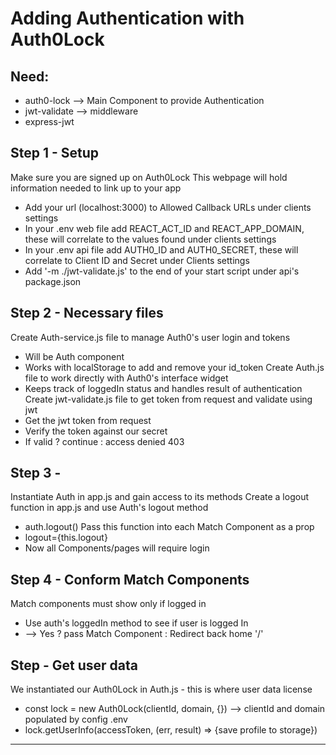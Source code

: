 # Adding Authentication with Auth0Lock

## Need:
* auth0-lock    --> Main Component to provide Authentication
* jwt-validate  --> middleware
* express-jwt

## Step 1 - Setup
Make sure you are signed up on Auth0Lock
This webpage will hold information needed to link up to your app
* Add your url (localhost:3000) to Allowed Callback URLs under clients settings
* In your .env web file add REACT_ACT_ID and REACT_APP_DOMAIN, these will correlate to the values found under clients settings
* In your .env api file add AUTH0_ID and AUTH0_SECRET, these will correlate to Client ID and Secret under Clients settings
* Add '-m ./jwt-validate.js' to the end of your start script under api's package.json


## Step 2 - Necessary files
Create Auth-service.js file to manage Auth0's user login and tokens
* Will be Auth component
* Works with localStorage to add and remove your id_token
Create Auth.js file to work directly with Auth0's interface widget
* Keeps track of loggedIn status and handles result of authentication
Create jwt-validate.js file to get token from request and validate using jwt
* Get the jwt token from request
* Verify the token against our secret
* If valid ? continue : access denied 403

## Step 3 -
Instantiate Auth in app.js and gain access to its methods
Create a logout function in app.js and use Auth's logout method
* auth.logout()
Pass this function into each Match Component as a prop
* logout={this.logout}
* Now all Components/pages will require login

## Step 4 - Conform Match Components
Match components must show only if logged in
* Use auth's loggedIn method to see if user is logged In
* --> Yes ? pass Match Component : Redirect back home '/'

## Step - Get user data
We instantiated our Auth0Lock in Auth.js - this is where user data license
* const lock = new Auth0Lock(clientId, domain, {})  --> clientId and domain populated by config .env
* lock.getUserInfo(accessToken, (err, result) => {save profile to storage})

------------------
